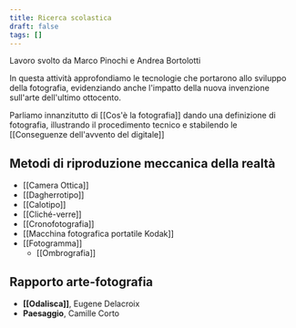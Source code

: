 ```yaml
---
title: Ricerca scolastica
draft: false
tags: []
---
```


Lavoro svolto da Marco Pinochi e Andrea Bortolotti

In questa attività approfondiamo le tecnologie che portarono allo sviluppo della fotografia, evidenziando anche l'impatto della nuova invenzione sull'arte dell'ultimo ottocento.

Parliamo innanzitutto di [[Cos'è la fotografia]] dando una definizione di fotografia, illustrando il procedimento tecnico e stabilendo le [[Conseguenze dell'avvento del digitale]]

## Metodi di riproduzione meccanica della realtà

* [[Camera Ottica]]
* [[Dagherrotipo]]
* [[Calotipo]]
* [[Cliché-verre]]
* [[Cronofotografia]]
* [[Macchina fotografica portatile Kodak]]
* [[Fotogramma]]
	* [[Ombrografia]]

## Rapporto arte-fotografia

* **[[Odalisca]]**, Eugene Delacroix
* **Paesaggio**, Camille Corto